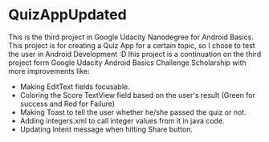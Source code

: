 # QuizAppUpdated
This is the third project in Google Udacity Nanodegree for Android Basics. This project is for creating a Quiz App for a certain topic, so
I chose to test the user in Android Development :D
Ihis project is a continuation on the third project form Google Udacity Android Basics Challenge Scholarship with more improvements like:

- Making EditText fields focusable.
- Coloring the Score TextView field based on the user's result (Green for success and Red for Failure)
- Making Toast to tell the user whether he/she passed the quiz or not.
- Adding integers.xml to call integer values from it in java code.
- Updating Intent message when hitting Share button.
